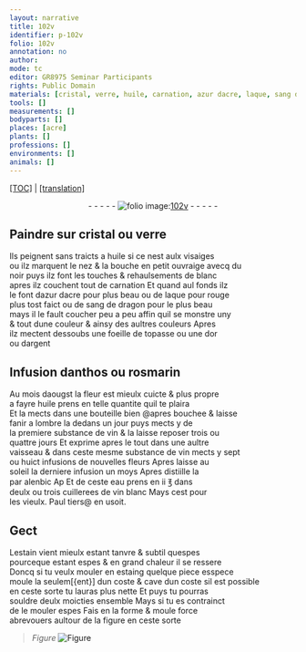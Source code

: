 ```yaml
---
layout: narrative
title: 102v
identifier: p-102v
folio: 102v
annotation: no
author:
mode: tc
editor: GR8975 Seminar Participants
rights: Public Domain
materials: [cristal, verre, huile, carnation, azur dacre, laque, sang de dragon, topasse, or, argent, anthos, rosmarin, vin, eau, vin blanc, estain, estaing, souldre]
tools: []
measurements: []
bodyparts: []
places: [acre]
plants: []
professions: []
environments: []
animals: []
---
```


<p><a href="{{ site.baseurl }}/diplomatic/">[TOC]</a> | <a href="{{ site.baseurl }}/texts/p-102v_tl/">[translation]</a></p><div class="folio" align="center">- - - - - <a href="http://gallica.bnf.fr/ark:/12148/btv1b10500001g/f210.image" target="_blank"><img src="https://cu-mkp.github.io/2017-workshop-edition/assets/photo-icon.png" alt="folio image: " style="display:inline-block; margin-bottom:-3px;"/>102v</a> - - - - - </div>  
  

## Paindre sur <span class="m">cristal</span> ou <span class="m">verre</span>

 
Ils peignent sans traicts a <span class="m">huile</span> si ce nest aulx visaiges<br/> ou ilz marquent le nez & la bouche en petit ouvraige avecq du<br/> noir puys ilz font les touches & rehaulsements de blanc<br/> apres ilz couchent tout de <span class="m">carnation</span> Et quand aul fonds ilz<br/> le font d<span class="m">azur d<span class="pl">acre</span></span> pour plus beau ou de <span class="m">laque</span> pour rouge<br/> plus tost faict ou de <span class="m">sang de dragon</span> pour le plus beau<br/> mays il le fault coucher peu a peu affin quil se monstre uny<br/> & tout dune couleur & ainsy des aultres couleurs Apres<br/> ilz mectent dessoubs une foeille de <span class="m">topasse</span> ou une d<span class="m">or</span><br/> ou d<span class="m">argent</span>
 
 
  

## Infusion d<span class="m">anthos</span> ou <span class="m">rosmarin</span>

 
Au mois daougst la fleur est mieulx cuicte & plus propre<br/> a fayre <span class="m">huile</span> prens en telle quantite quil te plaira<br/> Et la mects dans une bouteille bien <span class="add">@apres</span> bouchee & laisse<br/> fanir a lombre la dedans un jour puys mects y de<br/> la premiere substance de <span class="m">vin</span> & la laisse reposer trois ou<br/> quattre jours Et exprime apres le tout dans une aultre<br/> vaisseau & dans ceste mesme substance de <span class="m">vin</span> mects y sept<br/> ou huict infusions de nouvelles fleurs Apres laisse au<br/> soleil la derniere infusion un moys Apres distiille la<br/> par alenbic <span class="del">Ap</span> Et de ceste <span class="m">eau</span> prens en ii ℥ dans<br/> deulx ou trois cuillerees de <span class="m">vin blanc</span> Mays cest pour<br/> les vieulx. <span class="pn">Paul tiers</span>@ en usoit.
 
 
  

## Gect

 
L<span class="m">estain</span> vient mieulx estant tanvre & subtil quespes<br/> pourceque estant espes & en grand chaleur il se ressere<br/> Doncq si tu veulx mouler en <span class="m">estaing</span> quelque piece esspece<br/> moule la seulem[{ent}] dun coste & cave dun coste sil est possible<br/> en ceste sorte tu lauras plus nette Et puys tu pourras<br/> <span class="m">souldre</span> deulx moicties ensemble Mays si tu es contrainct<br/> de le mouler espes Fais en la forme & moule force<br/> abrevouers aultour de la figure en ceste sorte 
> *Figure*
> <a href="https://drive.google.com/open?id=0B9-oNrvWdlO5SjZwV0ZHdW93ZEk" target="_blank"><img src="https://cu-mkp.github.io/GR8975-edition/assets/photo-icon.png" alt="Figure" style="display:inline-block; margin-bottom:-3px;"/></a>
 
 

